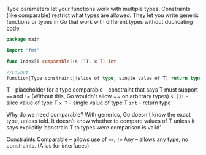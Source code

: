 Type parameters let your functions work with multiple types.
Constraints (like comparable) restrict what types are allowed.
They let you write generic functions or types in Go that work with different types without duplicating code.

``` go
package main

import "fmt"

func Index[T comparable](s []T, x T) int

//Layout
function[Type constraint](slice of type, single value of T) return type
```

T - placeholder for a type
comparable - constraint that says T must support `==` and `!=` (Without this, Go wouldn't allow == on arbitrary types)
`s []T` - slice value of type T
`x T` - single value of type T 
`int` - return type


Why do we need comparable?
With generics, Go doesn't know the exact type, unless told.
It doesn’t know whether to compare values of T unless it says explicitly ‘constrain T to types were comparison is valid’.

Constraints
Comparable – allows use of `==`, `!=`
Any – allows any type, no constraints. (Alias for interfaces)

